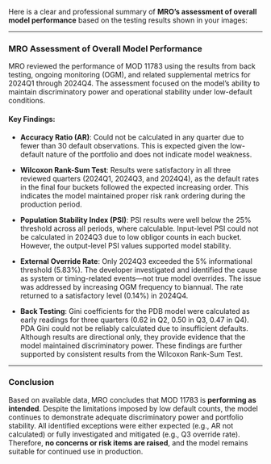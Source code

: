 Here is a clear and professional summary of **MRO’s assessment of overall model performance** based on the testing results shown in your images:

---

### **MRO Assessment of Overall Model Performance**

MRO reviewed the performance of MOD 11783 using the results from back testing, ongoing monitoring (OGM), and related supplemental metrics for 2024Q1 through 2024Q4. The assessment focused on the model’s ability to maintain discriminatory power and operational stability under low-default conditions.

#### **Key Findings**:

* **Accuracy Ratio (AR)**: Could not be calculated in any quarter due to fewer than 30 default observations. This is expected given the low-default nature of the portfolio and does not indicate model weakness.

* **Wilcoxon Rank-Sum Test**: Results were satisfactory in all three reviewed quarters (2024Q1, 2024Q3, and 2024Q4), as the default rates in the final four buckets followed the expected increasing order. This indicates the model maintained proper risk rank ordering during the production period.

* **Population Stability Index (PSI)**: PSI results were well below the 25% threshold across all periods, where calculable. Input-level PSI could not be calculated in 2024Q3 due to low obligor counts in each bucket. However, the output-level PSI values supported model stability.

* **External Override Rate**: Only 2024Q3 exceeded the 5% informational threshold (5.83%). The developer investigated and identified the cause as system or timing-related events—not true model overrides. The issue was addressed by increasing OGM frequency to biannual. The rate returned to a satisfactory level (0.14%) in 2024Q4.

* **Back Testing**: Gini coefficients for the PDB model were calculated as early readings for three quarters (0.62 in Q2, 0.50 in Q3, 0.47 in Q4). PDA Gini could not be reliably calculated due to insufficient defaults. Although results are directional only, they provide evidence that the model maintained discriminatory power. These findings are further supported by consistent results from the Wilcoxon Rank-Sum Test.

---

### **Conclusion**

Based on available data, MRO concludes that MOD 11783 is **performing as intended**. Despite the limitations imposed by low default counts, the model continues to demonstrate adequate discriminatory power and portfolio stability. All identified exceptions were either expected (e.g., AR not calculated) or fully investigated and mitigated (e.g., Q3 override rate). Therefore, **no concerns or risk items are raised**, and the model remains suitable for continued use in production.







